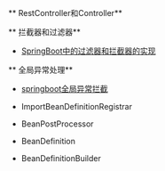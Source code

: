 ** RestController和Controller**

** 拦截器和过滤器**

- [SpringBoot中的过滤器和拦截器的实现](https://blog.csdn.net/zyf69172/article/details/79679071)
   
** 全局异常处理**
- [springboot全局异常拦截](https://blog.csdn.net/ieflex/article/details/90644976)



- ImportBeanDefinitionRegistrar
- BeanPostProcessor
- BeanDefinition
- BeanDefinitionBuilder



